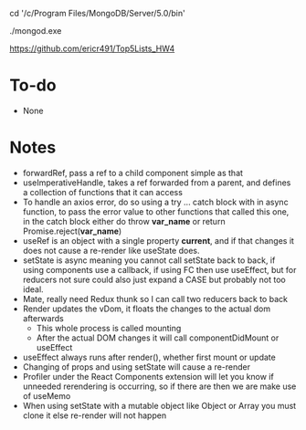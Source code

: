 cd '/c/Program Files/MongoDB/Server/5.0/bin'

./mongod.exe

https://github.com/ericr491/Top5Lists_HW4

# To-do
* None
# Notes
* forwardRef, pass a ref to a child component simple as that
* useImperativeHandle, takes a ref forwarded from a parent, and defines a collection of functions that it can access
* To handle an axios error, do so using a try ... catch block with in async function, to pass the error value to other functions that called this one, in the catch block either do throw **var_name** or return Promise.reject(**var_name**)
* useRef is an object with a single property **current**, and if that changes it does not cause a re-render like useState does.
* setState is async meaning you cannot call setState back to back, if using components use a callback, if using FC then use useEffect, but for reducers not sure could also just expand a CASE but probably not too ideal.
* Mate, really need Redux thunk so I can call two reducers back to back
* Render updates the vDom, it floats the changes to the actual dom afterwards
  * This whole process is called mounting
  * After the actual DOM changes it will call componentDidMount or useEffect
* useEffect always runs after render(), whether first mount or update
* Changing of props and using setState will cause a re-render
* Profiler under the React Components extension will let you know if unneeded rerendering is occurring, so if there are then we are make use of useMemo
* When using setState with a mutable object like Object or Array you must clone it else re-render will not happen
